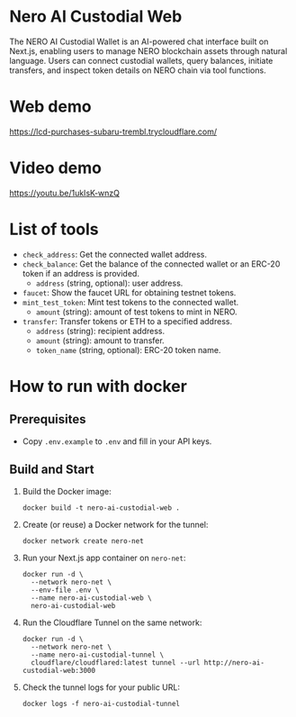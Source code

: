 # Nero AI Custodial Web

The NERO AI Custodial Wallet is an AI-powered chat interface built on Next.js, enabling users to manage NERO blockchain assets through natural language. Users can connect custodial wallets, query balances, initiate transfers, and inspect token details on NERO chain via tool functions.

# Web demo
https://lcd-purchases-subaru-trembl.trycloudflare.com/

# Video demo
https://youtu.be/1ukIsK-wnzQ

# List of tools
 - `check_address`: Get the connected wallet address.
 - `check_balance`: Get the balance of the connected wallet or an ERC-20 token if an address is provided.
   - `address` (string, optional): user address.
 - `faucet`: Show the faucet URL for obtaining testnet tokens.
 - `mint_test_token`: Mint test tokens to the connected wallet.
   - `amount` (string): amount of test tokens to mint in NERO.
 - `transfer`: Transfer tokens or ETH to a specified address.
   - `address` (string): recipient address.
   - `amount` (string): amount to transfer.
   - `token_name` (string, optional): ERC-20 token name.

# How to run with docker

## Prerequisites
- Copy `.env.example` to `.env` and fill in your API keys.

## Build and Start
1. Build the Docker image:
    ```fish
    docker build -t nero-ai-custodial-web .
    ```
2. Create (or reuse) a Docker network for the tunnel:
    ```fish
    docker network create nero-net
    ```
3. Run your Next.js app container on `nero-net`:
    ```fish
    docker run -d \
      --network nero-net \
      --env-file .env \
      --name nero-ai-custodial-web \
      nero-ai-custodial-web
    ```
4. Run the Cloudflare Tunnel on the same network:
    ```fish
    docker run -d \
      --network nero-net \
      --name nero-ai-custodial-tunnel \
      cloudflare/cloudflared:latest tunnel --url http://nero-ai-custodial-web:3000
    ```
5. Check the tunnel logs for your public URL:
    ```fish
    docker logs -f nero-ai-custodial-tunnel
    ```